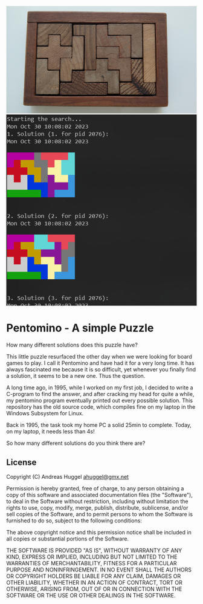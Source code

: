 ![image](https://raw.githubusercontent.com/ahuggel/pentomino/main/Stuff/pentomino.jpg)
![image](https://raw.githubusercontent.com/ahuggel/pentomino/main/Stuff/solutions.png)

# Pentomino - A simple Puzzle

How many different solutions does this puzzle have?

This little puzzle resurfaced the other day when we were looking for board games to play. I call it Pentomino and have had it for a very long time. It has always fascinated me because it is so difficult, yet whenever you finally find a solution, it seems to be a new one. Thus the question. 

A long time ago, in 1995, while I worked on my first job, I decided to write a C-program to find the answer, and after cracking my head for quite a while, my pentomino program eventually printed out every possible solution.
This repository has the old source code, which compiles fine on my laptop in the Windows Subsystem for Linux.

Back in 1995, the task took my home PC a solid 25min to complete. Today, on my laptop, it needs less than 4s!

So how many different solutions do you think there are?

## License

Copyright (C) Andreas Huggel <ahuggel@gmx.net>

Permission is hereby granted, free of charge, to any person obtaining a copy of this software
and associated documentation files (the "Software"), to deal in the Software without 
restriction, including without limitation the rights to use, copy, modify, merge, publish, 
distribute, sublicense, and/or sell copies of the Software, and to permit persons to whom the 
Software is furnished to do so, subject to the following conditions:

The above copyright notice and this permission notice shall be included in all copies or 
substantial portions of the Software.

THE SOFTWARE IS PROVIDED "AS IS", WITHOUT WARRANTY OF ANY KIND, EXPRESS OR IMPLIED, INCLUDING 
BUT NOT LIMITED TO THE WARRANTIES OF MERCHANTABILITY, FITNESS FOR A PARTICULAR PURPOSE AND 
NONINFRINGEMENT. IN NO EVENT SHALL THE AUTHORS OR COPYRIGHT HOLDERS BE LIABLE FOR ANY CLAIM, 
DAMAGES OR OTHER LIABILITY, WHETHER IN AN ACTION OF CONTRACT, TORT OR OTHERWISE, ARISING FROM, 
OUT OF OR IN CONNECTION WITH THE SOFTWARE OR THE USE OR OTHER DEALINGS IN THE SOFTWARE.
